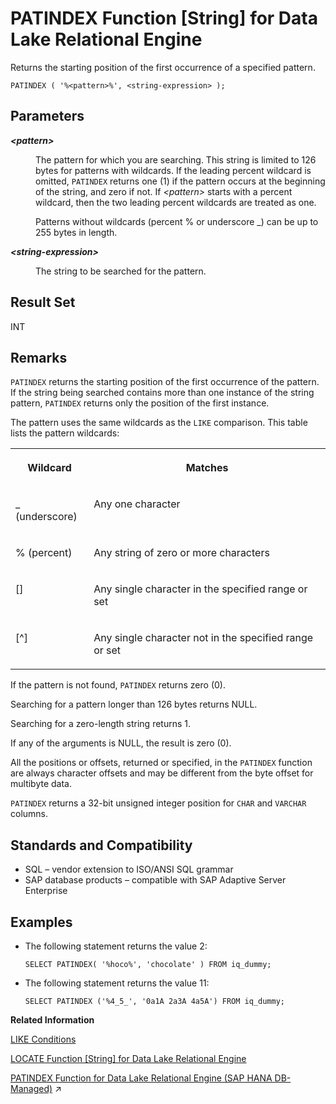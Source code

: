 <!-- loioa56c8f8684f210158653d0c858b0e559 -->

# PATINDEX Function \[String\] for Data Lake Relational Engine

Returns the starting position of the first occurrence of a specified pattern.



```
PATINDEX ( '%<pattern>%', <string-expression> );
```



<a name="loioa56c8f8684f210158653d0c858b0e559__PATINDEX_parm1"/>

## Parameters


<dl>
<dt><b>

*<pattern\>*

</b></dt>
<dd>

The pattern for which you are searching. This string is limited to 126 bytes for patterns with wildcards. If the leading percent wildcard is omitted, `PATINDEX` returns one \(1\) if the pattern occurs at the beginning of the string, and zero if not. If *<pattern\>* starts with a percent wildcard, then the two leading percent wildcards are treated as one.

Patterns without wildcards \(percent % or underscore \_\) can be up to 255 bytes in length.



</dd><dt><b>

*<string-expression\>*

</b></dt>
<dd>

The string to be searched for the pattern.



</dd>
</dl>



<a name="loioa56c8f8684f210158653d0c858b0e559__PATINDEX_returns1"/>

## Result Set

INT



<a name="loioa56c8f8684f210158653d0c858b0e559__PATINDEX_remarks1"/>

## Remarks

`PATINDEX` returns the starting position of the first occurrence of the pattern. If the string being searched contains more than one instance of the string pattern, `PATINDEX` returns only the position of the first instance.

The pattern uses the same wildcards as the `LIKE` comparison. This table lists the pattern wildcards:


<table>
<tr>
<th valign="top">

Wildcard

</th>
<th valign="top">

Matches

</th>
</tr>
<tr>
<td valign="top">

\_ \(underscore\)

</td>
<td valign="top">

Any one character

</td>
</tr>
<tr>
<td valign="top">

% \(percent\)

</td>
<td valign="top">

Any string of zero or more characters

</td>
</tr>
<tr>
<td valign="top">

\[\]

</td>
<td valign="top">

Any single character in the specified range or set

</td>
</tr>
<tr>
<td valign="top">

\[^\]

</td>
<td valign="top">

Any single character not in the specified range or set

</td>
</tr>
</table>

If the pattern is not found, `PATINDEX` returns zero \(0\).

Searching for a pattern longer than 126 bytes returns NULL.

Searching for a zero-length string returns 1.

If any of the arguments is NULL, the result is zero \(0\).

All the positions or offsets, returned or specified, in the `PATINDEX` function are always character offsets and may be different from the byte offset for multibyte data.

`PATINDEX` returns a 32-bit unsigned integer position for `CHAR` and `VARCHAR` columns.



<a name="loioa56c8f8684f210158653d0c858b0e559__PATINDEX_standards1"/>

## Standards and Compatibility

-   SQL – vendor extension to ISO/ANSI SQL grammar
-   SAP database products – compatible with SAP Adaptive Server Enterprise



<a name="loioa56c8f8684f210158653d0c858b0e559__PATINDEX_examples1"/>

## Examples

-   The following statement returns the value 2:

    ```
    SELECT PATINDEX( '%hoco%', 'chocolate' ) FROM iq_dummy;
    ```

-   The following statement returns the value 11:

    ```
    SELECT PATINDEX ('%4_5_', '0a1A 2a3A 4a5A') FROM iq_dummy;
    ```


**Related Information**  


[LIKE Conditions](../010-sql-language-elements/like-conditions-a4fd6d2.md "Use LIKE conditions in subqueries to use wildcards in the WHERE clause to perform pattern matching.")

[LOCATE Function \[String\] for Data Lake Relational Engine](locate-function-string-for-data-lake-relational-engine-a55fae8.md "Returns the position of one string within another.")

[PATINDEX Function for Data Lake Relational Engine (SAP HANA DB-Managed)](https://help.sap.com/viewer/a898e08b84f21015969fa437e89860c8/2023_4_QRC/en-US/073fd346f10a409b98efefed3192ff77.html "Returns the starting position of the first occurrence of a specified pattern.") :arrow_upper_right:

